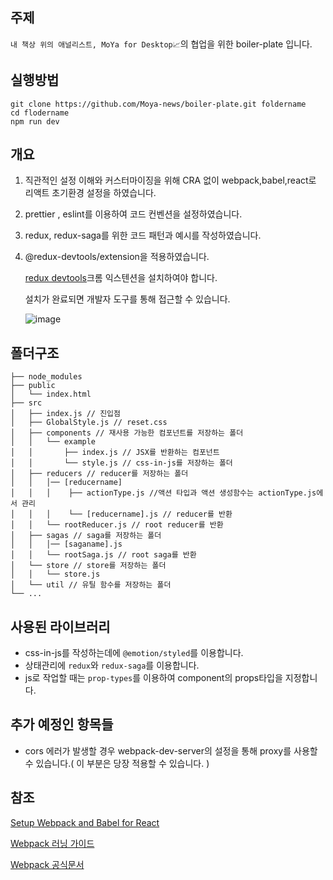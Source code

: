 ## 주제

`내 책상 위의 애널리스트, MoYa for Desktop📈`의 협업을 위한 boiler-plate 입니다.

## 실행방법

```
git clone https://github.com/Moya-news/boiler-plate.git foldername
cd flodername
npm run dev
```

## 개요

1. 직관적인 설정 이해와 커스터마이징을 위해 CRA 없이 webpack,babel,react로 리액트 초기환경 설정을 하였습니다.
2. prettier , eslint를 이용하여 코드 컨벤션을 설정하였습니다.
3. redux, redux-saga를 위한 코드 패턴과 예시를 작성하였습니다.
4. @redux-devtools/extension을 적용하였습니다.

   [redux devtools](https://chrome.google.com/webstore/detail/redux-devtools/lmhkpmbekcpmknklioeibfkpmmfibljd)크롬 익스텐션을 설치하여야 합니다.

   설치가 완료되면 개발자 도구를 통해 접근할 수 있습니다.

   ![image](https://user-images.githubusercontent.com/79688915/154262098-6488e419-96b6-4284-8a58-ea1783021073.png)

## 폴더구조

```
├── node_modules
├── public
│   └── index.html
├── src
│   ├── index.js // 진입점
│   ├── GlobalStyle.js // reset.css
│   ├── components // 재사용 가능한 컴포넌트를 저장하는 폴더
│   │   └── example
│   │       ├── index.js // JSX를 반환하는 컴포넌트
│   │       └── style.js // css-in-js를 저장하는 폴더
│   ├── reducers // reducer를 저장하는 폴더
│   │   │── [reducername]
│   │   │    ├── actionType.js //액션 타입과 액션 생성함수는 actionType.js에서 관리
│   │   │    └── [reducername].js // reducer를 반환
│   │   └── rootReducer.js // root reducer를 반환
│   ├── sagas // saga를 저장하는 폴더
│   │   │── [saganame].js
│   │   └── rootSaga.js // root saga를 반환
│   └── store // store를 저장하는 폴더
│   │   └── store.js
│   └── util // 유틸 함수를 저장하는 폴더
└── ...
```

## 사용된 라이브러리

- css-in-js를 작성하는데에 `@emotion/styled`를 이용합니다.
- 상태관리에 `redux`와 `redux-saga`를 이용합니다.
- js로 작업할 때는 `prop-types`를 이용하여 component의 props타입을 지정합니다.

## 추가 예정인 항목들

- cors 에러가 발생할 경우 webpack-dev-server의 설정을 통해 proxy를 사용할 수 있습니다.( 이 부분은 당장 적용할 수 있습니다. )

## 참조

[Setup Webpack and Babel for React](https://www.youtube.com/watch?v=ydDUm1yPZs0)

[Webpack 러닝 가이드](https://yamoo9.gitbook.io/webpack/)

[Webpack 공식문서](https://webpack.js.org/)
